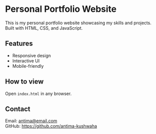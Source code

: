 # Personal Portfolio Website

This is my personal portfolio website showcasing my skills and projects.  
Built with HTML, CSS, and JavaScript.

## Features  
- Responsive design  
- Interactive UI  
- Mobile-friendly

## How to view  
Open `index.html` in any browser.

## Contact  
Email: antima@email.com  
GitHub: https://github.com/antima-kushwaha
